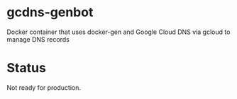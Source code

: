 # gcdns-genbot
Docker container that uses docker-gen and Google Cloud DNS via gcloud to manage DNS records 

Status
======
Not ready for production.
